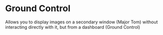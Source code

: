 # Ground Control

Allows you to display images on a secondary window (Major Tom) without interacting directly with it, but from a dashboard (Ground Control)
